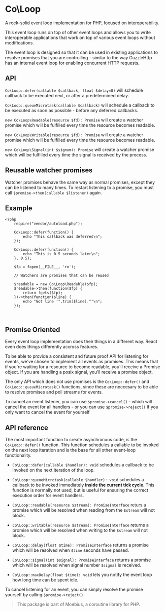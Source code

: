 Co\Loop
=======

A rock-solid event loop implementation for PHP, focused on 
interoperability.

This event loop runs on top of other event loops and allows 
you to write interoperable applications that work on top of
various event loops without modifications.

The event loop is designed so that it can be used in existing
applications to resolve promises that you are controlling -
similar to the way GuzzleHttp has an internal event loop for
enabling concurrent HTTP requests.


API
---

`Co\Loop::defer(callable $callback, float $delay=0)` will
schedule callback to be executed next, or after a predetermined
delay.

`Co\Loop::queueMicrotask(callable $callback)` will schedule
a callback to be executed as soon as possible - before any
deferred callbacks.

`new Co\Loop\Readable(resource $fd): Promise` will create a
watcher promise which will be fulfilled every time the resource
becomes readable.

`new Co\Loop\Writable(resource $fd): Promise` will create a
watcher promise which will be fulfilled every time the resource
becomes readable.

`new Co\Loop\Signal(int $signum): Promise` will create a
watcher promise which will be fulfilled every time the signal
is received by the process.


Reusable watcher promises
-------------------------

Watcher promises behave the same way as normal promises, except
they can be listened to many times. To restart listening to
a promise, you must call `$promise->then(callable $listener)`
again.


Example
-------

```
<?php
    require("vendor/autoload.php");

    Co\Loop::defer(function() {
        echo "This callback was deferred\n";
    });

    Co\Loop::defer(function() {
        echo "This is 0.5 seconds later\n";
    }, 0.5);

    $fp = fopen(__FILE__, 'rn');

    // Watchers are promises that can be reused

    $readable = new Co\Loop\Readable($fp);
    $readable->then(function($fp) {
        return fgets($fp);
    })->then(function($line) {
        echo "Got line '".trim($line)."'\n";
    });



```

Promise Oriented
----------------

Every event loop implementation does their things in a different
way. React even does things differently accross features.

To be able to provide a consistent and future proof API for
listening for events, we've chosen to implement all events as
promises. This means that if you're waiting for a resource to
become readable, you'll receive a Promise object. If you are
handling a posix signal, you'll receive a promise object.

The only API which does not use promises is the `Co\Loop::defer()`
and `Co\Loop::queueMicrotask()` functions, since these are
neccesary to be able to resolve promises and poll streams for
events.

To cancel an event listener, you can use `$promise->cancel()` -
which will cancel the event for all handlers - or you can use
`$promise->reject()` if you only want to cancel the event for
yourself.


API reference
-------------

The most important function to create asynchronous code, is the
`Co\Loop::defer()` function. This function schedules a callable
to be invoked on the next loop iteration and is the base for all
other event-loop functionality.

 * `Co\Loop::defer(callable $handler): void` schedules a callback to
   be invoked on the next iteration of the loop.

 * `Co\Loop::queueMicrotask(callable $handler): void` schedules a
   callback to be invoked immediately **inside the current tick
   cycle**. This function is normally not used, but is useful for
   ensuring the correct execution order for event handlers.

 * `Co\Loop::readable(resource $stream): PromiseInterface` returs
   a promise which will be resolved when reading from the `$stream`
   will not block.

 * `Co\Loop::writable(resource $stream): PromiseInterface` returns
   a promise which will be resolved when writing to the `$stream`
   will not block.

 * `Co\Loop::delay(float $time): PromiseInterface` returns a
   promise which will be resolved when `$time` seconds have passed.

 * `Co\Loop::signal(int $signal): PromiseInterface` returns a
   promise which will be resolved when signal number `$signal` is
   received.

 * `Co\Loop::maxDelay(float $time): void` lets you notify the
   event loop how long time can be spent idle. 

To cancel listening for an event, you can simply resolve the promise
yourself by calling `$promise->reject()`.

> This package is part of Moebius, a coroutine library for PHP.
